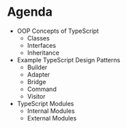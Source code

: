 # Agenda

* OOP Concepts of TypeScript
  * Classes
  * Interfaces
  * Inheritance
* Example TypeScript Design Patterns
  * Builder
  * Adapter
  * Bridge
  * Command
  * Visitor
* TypeScript Modules
  * Internal Modules
  * External Modules
